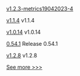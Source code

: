 
[v1.2.3-metrics19042023-4](https://github.com/hyperledger/firefly-tokens-erc20-erc721/releases/tag/v1.2.3-metrics19042023-4) 

[v1.1.4](https://github.com/hyperledger/firefly/releases/tag/v1.1.4) v1.1.4

[v1.0.14](https://github.com/hyperledger/indy-shared-gha/releases/tag/v1.0.14) v1.0.14

[0.54.1](https://github.com/hyperledger/aries-vcx/releases/tag/0.54.1) Release 0.54.1

[v1.2.8](https://github.com/hyperledger/firefly-evmconnect/releases/tag/v1.2.8) v1.2.8


[See more >>>](https://start-here.hyperledger.org/releases)
